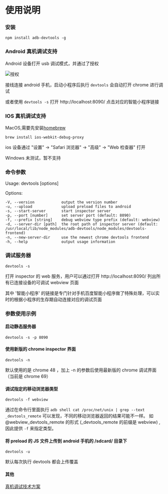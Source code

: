 # 使用说明

### 安装
`npm install adb-devtools -g`

### Android 真机调试支持
Android 设备打开 usb 调试模式，并通过了授权

![授权](https://songyaru.github.io/doc-backup/images/author.png)

接线连接 android 手机，启动小程序后执行 `devtools` 会自动打开 chrome 进行调试

或者使用 ```devtools -s``` 打开 http://localhost:8090/ 点击对应的智能小程序链接

### IOS 真机调试支持

MacOS,需要先安装[homebrew](http://brew.sh/)
```shell
brew install ios-webkit-debug-proxy
```
ios 设备通过 "设置" -> "Safari 浏览器" -> "高级" -> "Web 检查器" 打开

Windows 未测试，暂不支持


### 命令参数
  Usage: devtools [options]

  Options:
    
    -V, --version            output the version number
    -u, --upload             upload preload files to android
    -s, --start-server       start inspector server
    -p, --port [number]      set server port (default: 8090)
    -f, --prefix [string]    debug webview type prefix (default: webview)
    -d, --server-dir [path]  the root path of inspector server (default: /usr/local/lib/node_modules/adb-devtools/node_modules/devtools-frontend)
    -n, --new-server-dir     use the newest chrome devtools frontend
    -h, --help               output usage information


### 调试服务器
```
devtools -s 
```

打开 inspector 的 web 服务，用户可以通过打开 http://localhost:8090/ 列出所有已连接设备的可调试 webview 页面

其中 '智能小程序' 的链接是专门针对手机百度智能小程序做了特殊处理，可以实时的根据小程序的生存期自动连接对应的调试页面


### 参数使用示例

#### 启动静态服务器
```
devtools -s -p 8090 
```



#### 使用新版的 chrome inspector 界面
```
devtools -n 
```
默认使用的是 chrome 48 ，加上 -n 的参数后使用最新版的 chrome 调试界面 （当前是 chrome 69） 


#### 调试指定的移动浏览器类型

``` 
devtools -f webview 
```
通过在命令行里面执行 ```adb shell cat /proc/net/unix | grep --text  _devtools_remote``` 可以发现，不同的移动浏览器返回的结果可能不一样。
如 @webview_devtools_remote 的形式 (_devtools_remote 的前缀是 webview) ,因此提供 ```-f``` 来指定类型。

#### 将 preload 的 JS 文件上传到 android 手机的 /sdcard/ 目录下
``` 
devtools -u 
```
默认每次执行 devtools 都会上传覆盖


#### 其他
[真机调试技术方案](https://songyaru.github.io/doc-backup/adb-devtools/)



